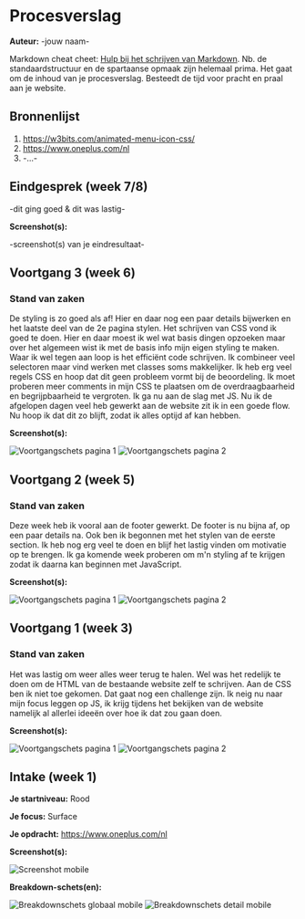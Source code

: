 # Procesverslag
**Auteur:** -jouw naam-

Markdown cheat cheet: [Hulp bij het schrijven van Markdown](https://github.com/adam-p/markdown-here/wiki/Markdown-Cheatsheet). Nb. de standaardstructuur en de spartaanse opmaak zijn helemaal prima. Het gaat om de inhoud van je procesverslag. Besteedt de tijd voor pracht en praal aan je website.



## Bronnenlijst
1. https://w3bits.com/animated-menu-icon-css/
2. https://www.oneplus.com/nl
3. -...-



## Eindgesprek (week 7/8)

-dit ging goed & dit was lastig-

**Screenshot(s):**

-screenshot(s) van je eindresultaat-



## Voortgang 3 (week 6)

### Stand van zaken

De styling is zo goed als af! Hier en daar nog een paar details bijwerken en het laatste deel van de 2e pagina stylen. Het schrijven van CSS vond ik goed te doen. Hier en daar moest ik wel wat basis dingen opzoeken maar over het algemeen wist ik met de basis info mijn eigen styling te maken. Waar ik wel tegen aan loop is het efficiënt code schrijven. Ik combineer veel selectoren maar vind werken met classes soms makkelijker. Ik heb erg veel regels CSS en hoop dat dit geen probleem vormt bij de beoordeling. Ik moet proberen meer comments in mijn CSS te plaatsen om de overdraagbaarheid en begrijpbaarheid te vergroten. Ik ga nu aan de slag met JS.
Nu ik de afgelopen dagen veel heb gewerkt aan de website zit ik in een goede flow. Nu hoop ik dat dit zo blijft, zodat ik alles optijd af kan hebben.

**Screenshot(s):**

![Voortgangschets pagina 1](images/mdvoortgang3a.png)
![Voortgangschets pagina 2](images/mdvoortgang3b.png)



## Voortgang 2 (week 5)

### Stand van zaken

Deze week heb ik vooral aan de footer gewerkt. De footer is nu bijna af, op een paar details na. Ook ben ik begonnen met het stylen van de eerste section. Ik heb nog erg veel te doen en blijf het lastig vinden om motivatie op te brengen. Ik ga komende week proberen om m'n styling af te krijgen zodat ik daarna kan beginnen met JavaScript.

**Screenshot(s):**

![Voortgangschets pagina 1](images/mdvoortgang2a.png)
![Voortgangschets pagina 2](images/mdvoortgang2b.png)



## Voortgang 1 (week 3)

### Stand van zaken

Het was lastig om weer alles weer terug te halen. Wel was het redelijk te doen om de HTML van de bestaande website zelf te schrijven.
Aan de CSS ben ik niet toe gekomen. Dat gaat nog een challenge zijn.
Ik neig nu naar mijn focus leggen op JS, ik krijg tijdens het bekijken van de website namelijk al allerlei ideeën over hoe ik dat zou gaan doen.

**Screenshot(s):**

![Voortgangschets pagina 1](images/mdvoortgang1a.png)
![Voortgangschets pagina 2](images/mdvoortgang1b.png)



## Intake (week 1)

**Je startniveau:** Rood

**Je focus:** Surface

**Je opdracht:** https://www.oneplus.com/nl

**Screenshot(s):**

<!-- ![Screenshot desktop](images/mdoneplusdesktop.png) -->
![Screenshot mobile](images/mdoneplusmobile.png)

**Breakdown-schets(en):**

<!-- ![Breakdownschets globaal desktop](images/mdbreakdownglobal.png)
![Breakdownschets detail desktop](images/mdbreakdowndetail.png) -->
![Breakdownschets globaal mobile](images/mdbreakdownglobalmobile.png)
![Breakdownschets detail mobile](images/mdbreakdowndetailmobile.png)
